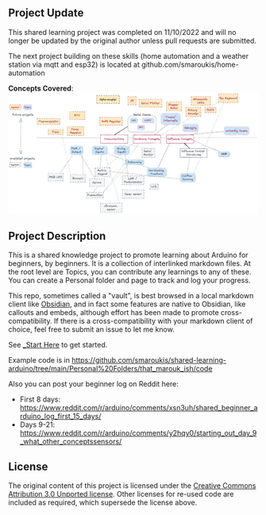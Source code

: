 ## Project Update

This shared learning project was completed on 11/10/2022 and will no longer be updated by the original author unless pull requests are submitted. 

The next project building on these skills (home automation and a weather station via mqtt and esp32) is located at github.com/smaroukis/home-automation

**Concepts Covered**:
![](attachments/Pasted%20image%2020221110124223.png)

## Project Description

This is a shared knowledge project to promote learning about Arduino for beginners, by beginners. It is a collection of interlinked markdown files. At the root level are Topics, you can contribute any learnings to any of these. You can create a Personal folder and page to track and log your progress.

This repo, sometimes called a "vault", is best browsed in a local markdown client like [Obsidian](https://obsidian.md), and in fact some features are native to Obsidian, like callouts and embeds, although effort has been made to promote cross-compatibility. If there is a cross-compatibility with your markdown client of choice, feel free to submit an issue to let me know.

See [_Start Here](_Start%20Here.md) to get started.

Example code is in https://github.com/smaroukis/shared-learning-arduino/tree/main/Personal%20Folders/that_marouk_ish/code

Also you can post your beginner log on Reddit here: 
- First 8 days: https://www.reddit.com/r/arduino/comments/xsn3uh/shared_beginner_arduino_log_first_15_days/
- Days 9-21: https://www.reddit.com/r/arduino/comments/y2hqy0/starting_out_day_9_what_other_conceptssensors/

## License

The original content of this project is licensed under the [Creative Commons Attribution 3.0 Unported license](https://creativecommons.org/licenses/by/3.0/). Other licenses for re-used code are included as required, which supersede the license above.

